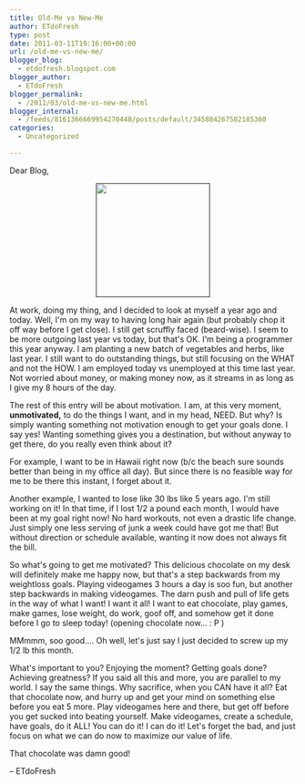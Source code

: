 ```yaml
---
title: Old-Me vs New-Me
author: ETdoFresh
type: post
date: 2011-03-11T19:16:00+00:00
url: /old-me-vs-new-me/
blogger_blog:
  - etdofresh.blogspot.com
blogger_author:
  - ETdoFresh
blogger_permalink:
  - /2011/03/old-me-vs-new-me.html
blogger_internal:
  - /feeds/8161366669954270448/posts/default/345884267582185360
categories:
  - Uncategorized

---
```

Dear Blog,

<p align="center">
  <a href=""><img src="" width="200" /></a>
</p>

At work, doing my thing, and I decided to look at myself a year ago and today. Well, I'm on my way to having long hair again (but probably chop it off way before I get close). I still get scruffly faced (beard-wise). I seem to be more outgoing last year vs today, but that's OK. I'm being a programmer this year anyway. I am planting a new batch of vegetables and herbs, like last year. I still want to do outstanding things, but still focusing on the WHAT and not the HOW. I am employed today vs unemployed at this time last year. Not worried about money, or making money now, as it streams in as long as I give my 8 hours of the day.

The rest of this entry will be about motivation. I am, at this very moment, **unmotivated,** to do the things I want, and in my head, NEED. But why? Is simply wanting something not motivation enough to get your goals done. I say yes! Wanting something gives you a destination, but without anyway to get there, do you really even think about it? 

For example, I want to be in Hawaii right now (b/c the beach sure sounds better than being in my office all day). But since there is no feasible way for me to be there this instant, I forget about it. 

Another example, I wanted to lose like 30 lbs like 5 years ago. I'm still working on it! In that time, if I lost 1/2 a pound each month, I would have been at my goal right now! No hard workouts, not even a drastic life change. Just simply one less serving of junk a week could have got me that! But without direction or schedule available, wanting it now does not always fit the bill.

So what's going to get me motivated? This delicious chocolate on my desk will definitely make me happy now, but that's a step backwards from my weightloss goals. Playing videogames 3 hours a day is soo fun, but another step backwards in making videogames. The darn push and pull of life gets in the way of what I want! I want it all! I want to eat chocolate, play games, make games, lose weight, do work, goof off, and somehow get it done before I go to sleep today! (opening chocolate now... : P )

MMmmm, soo good.... Oh well, let's just say I just decided to screw up my 1/2 lb this month.

What's important to you? Enjoying the moment? Getting goals done? Achieving greatness? If you said all this and more, you are parallel to my world. I say the same things. Why sacrifice, when you CAN have it all? Eat that chocolate now, and hurry up and get your mind on something else before you eat 5 more. Play videogames here and there, but get off before you get sucked into beating yourself. Make videogames, create a schedule, have goals, do it ALL! You can do it! I can do it! Let's forget the bad, and just focus on what we can do now to maximize our value of life.

That chocolate was damn good!

&#8211; ETdoFresh